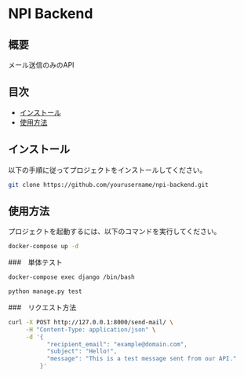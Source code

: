 # NPI Backend

## 概要
メール送信のみのAPI

## 目次
- [インストール](#インストール)
- [使用方法](#使用方法)

## インストール
以下の手順に従ってプロジェクトをインストールしてください。

```bash
git clone https://github.com/yourusername/npi-backend.git
```

## 使用方法
プロジェクトを起動するには、以下のコマンドを実行してください。

```bash
docker-compose up -d 
```

###　単体テスト

```bash
docker-compose exec django /bin/bash
```

```bash
python manage.py test
```

###　リクエスト方法

```bash
curl -X POST http://127.0.0.1:8000/send-mail/ \
     -H "Content-Type: application/json" \
     -d '{
           "recipient_email": "example@domain.com",
           "subject": "Hello!",
           "message": "This is a test message sent from our API."
         }'
```
